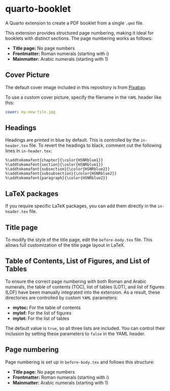 # quarto-booklet

A Quarto extension to create a PDF booklet from a single `.qmd` file.

This extension provides structured page numbering, making it ideal for booklets with distinct sections. The page numbering works as follows:
- **Title page:** No page numbers
- **Frontmatter:** Roman numerals (starting with i)
- **Mainmatter:** Arabic numerals (starting with 1)


## Cover Picture
The default cover image included in this repository is from [Pixabay](https://pixabay.com/de/photos/flohmarkt-b%C3%BCcher-kiste-st%C3%B6bern-237460/).

To use a custom cover picture, specify the filename in the `YAML` header like this:

```yaml
cover: my-new-file.jpg

```



## Headings
Headings are printed in blue by default. This is controlled by the `in-header.tex` file. To revert the headings to black, comment out the following lines in `in-header.tex`:

```
%\addtokomafont{chapter}{\color{HSNRblue1}}
%\addtokomafont{section}{\color{HSNRblue1}}
%\addtokomafont{subsection}{\color{HSNRblue2}}
%\addtokomafont{subsubsection}{\color{HSNRblue2}}
%\addtokomafont{paragraph}{\color{HSNRblue2}}
```

## LaTeX packages
If you require specific LaTeX packages, you can add them directly in the `in-header.tex` file.


## Title page
To modify the style of the title page, edit the `before-body.tex` file. This allows full customization of the title page layout in LaTeX.

## Table of Contents, List of Figures, and List of Tables
To ensure the correct page numbering with both Roman and Arabic numerals, the table of contents (TOC), list of tables (LOT), and list of figures (LOF) have been manually integrated into the extension. As a result, these directories are controlled by custom `YAML` parameters:

- **mytoc:** For the table of contents
- **mylof:** For the list of figures
- **mylot:** For the list of tables

The default value is `true`, so all three lists are included. You can control their inclusion by setting these parameters to `false` in the YAML header.


## Page numbering
Page numbering is set up in  `before-body.tex` and follows this structure:

- **Title page:** No page numbers
- **Frontmatter:** Roman numerals (starting with i)
- **Mainmatter:** Arabic numerals (starting with 1)

